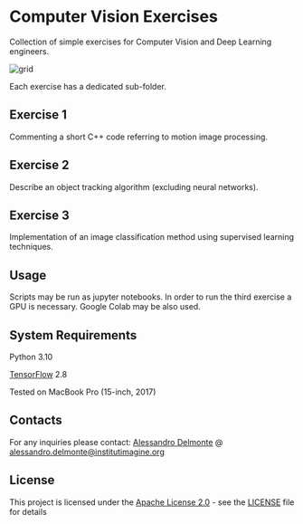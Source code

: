 # Computer Vision Exercises

Collection of simple exercises for Computer Vision and Deep Learning engineers.

![grid](https://i.imgur.com/9j1IsRm.png)

Each exercise has a dedicated sub-folder.

## Exercise 1

Commenting a short C++ code referring to motion image processing.

## Exercise 2

Describe an object tracking algorithm (excluding neural networks).

## Exercise 3

Implementation of an image classification method using supervised learning techniques.

## Usage

Scripts may be run as jupyter notebooks. In order to run the third exercise a GPU is necessary. Google
Colab may be also used.

## System Requirements

Python 3.10

[TensorFlow](https://www.tensorflow.org) 2.8

Tested on MacBook Pro (15-inch, 2017)

## Contacts

For any inquiries please contact: 
[Alessandro Delmonte](https://aledelmo.github.io) @ [alessandro.delmonte@institutimagine.org](mailto:alessandro.delmonte@institutimagine.org)

## License

This project is licensed under the [Apache License 2.0](LICENSE) - see the [LICENSE](LICENSE) file for
details
